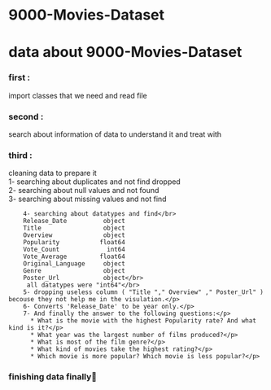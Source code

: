 # 9000-Movies-Dataset

<h1> data about 9000-Movies-Dataset
 </h1>

<h3> first : </h3>
<p> import classes that we need and read file </p>
<h3> second : </h3> 
<p>search about information of data to understand it and treat with </p>
<h3> third :</h3>  <p>cleaning data to prepare it </br>
        1- searching about duplicates and not find dropped </br>
        2- searching about null values and not found </br>
        3- searching about missing values and not find </br>
           
        4- searching about datatypes and find</br>
        Release_Date          object
        Title                 object
        Overview              object
        Popularity           float64
        Vote_Count             int64
        Vote_Average         float64
        Original_Language     object
        Genre                 object
        Poster_Url            object</br>
         all datatypes were "int64"</br>
        5- dropping useless column ( "Title "," Overview" ," Poster_Url" ) becouse they not help me in the visulation.</p>
        6- Converts 'Release_Date' to be year only.</p>
        7- And finally the answer to the following questions:</p>
          * What is the movie with the highest Popularity rate? And what kind is it?</p>
          * What year was the largest number of films produced?</p>
          * What is most of the film genre?</p>
          * What kind of movies take the highest rating?</p>
          * Which movie is more popular? Which movie is less popular?</p>
          
      
       
       
 <h3>     finishing data finally💃 </h3> 
